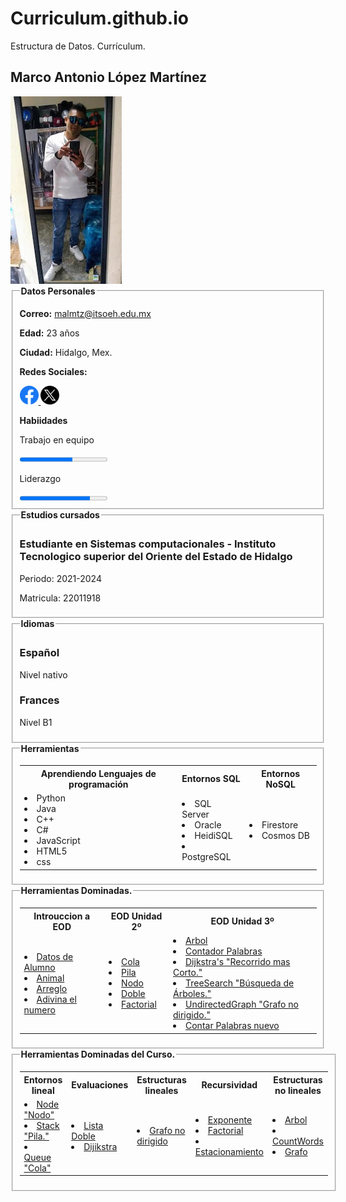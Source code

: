 # Curriculum.github.io
Estructura de Datos. Currículum.
<html lang="es"> <!--esto SIRVE PARA EL IDIOMA Ñ :D-->
<!--esto es un comentario :D-->
<head>
    <meta charset="UTF-8">
    <meta name="viewport" content="" width="device-width" initial-scale="1.0">
    <link rel="stylesheet" href="style/style.css">
</head><!--esto es un comentario Es de seccion :D-->
<body> <!--esto es EL CUERPO :D--><!--Esto es un comentario seccion al igual que el anterior-->
    <section id="presentacion">
        <H2>Marco Antonio López Martínez</H2>
        <div class="perfil">
            <img class="perfil" src="Resources/Redes/M-Antonio.jpeg" alt="Fotografía de Toño" />
        </div>
        <fieldset> <!--esto es OTRA FILA :D-->
            <legend><strong>Datos Personales</strong></legend>
            <p><strong>Correo:</strong>
                <a href="https://www.google.com/intl/es/gmail/about/" target="_blank">malmtz@itsoeh.edu.mx</a>
            </p>
            <p><strong>Edad:</strong>
                <a>23 años</a>
            </p>
            <p><strong>Ciudad:</strong>
                <a>Hidalgo, Mex.</a>
            </p>
            <section class="redes">
                <p><strong>Redes Sociales:</strong></p>
                <a href="https://www.facebook.com/PedLpzz/" target="_blank">
                    <img src="Resources/Redes/Facebook-logo.png" width="30" alt="@Alx.M.Antoni" />
                </a>
                <a title="Linkedin" href="https://www.twitter.com/Alx.M.Antoni/" target="_blank">
                    <img src="Resources/Redes/twitterXlogo.png" width="30" alt="Alx.M.Antoni" />
                </a>
            </section>
            <section class="Habiidades">
                <p><strong>Habiidades</strong></p>
                <p>Trabajo en equipo</p>
                <progress value="60" max="100"></progress> 
                <p>Liderazgo</p>
                <progress value="80" max="100"></progress>
            </section>
        </fieldset> <!--esto es PARA LA SECCION :D-->
    </section>
    <!--Esto es un comentario seccion ;DDD -->
    <section id="contenido">
        <!-- EL ID CONTENIDO ES TODO LO DEL IZQUIERDO -->
        <fieldset>
            <legend><strong>Estudios cursados</strong></legend>
            <h3>Estudiante en Sistemas computacionales - Instituto Tecnologico superior del Oriente del Estado de
                Hidalgo</h3>
            <p>Periodo: 2021-2024</p>
            <p>Matricula: 22011918</p>
        </fieldset>
        <fieldset>
            <legend><strong>Idiomas</strong></legend>
            <div id="idioma">
                <div class="col">
                    <h3>Español</h3>
                    <p>Nivel nativo</p>
                </div> <!--esto es LA DIVICION  :D-->
                <div class="col">
                    <h3>Frances</h3>
                    <p>Nivel B1</p>
                </div>
            </div>
        </fieldset>
        <fieldset>
            <legend><strong>Herramientas</strong></legend>
            <table>
                <tr>
                    <th scope="col"><strong>Aprendiendo Lenguajes de programación</strong></th>
                    <th scope="col"><strong>Entornos SQL</strong></th>
                    <th scope="col"><strong>Entornos NoSQL</strong></th>
                </tr>
                <tr>
                    <td>
                        <li>Python</li>
                        <li>Java</li>
                        <li>C++</li>
                        <li>C#</li>
                        <li>JavaScript</li>
                        <li>HTML5</li>
                        <li>css</li>
                    </td>
                    <td>
                        <li>SQL Server</li>
                        <li>Oracle</li>
                        <li>HeidiSQL</li>
                        <li>PostgreSQL</li>
                    </td>
                    <td>
                        <li>Firestore</li>
                        <li>Cosmos DB</li>
                    </td>
                </tr>
            </table>
        </fieldset>
        <fieldset>
            <legend><strong>Herramientas Dominadas.</strong></legend>
            <table>
                <tr>
                    <th scope="col"><strong>Introuccion a EOD</strong></th>
                    <th scope="col"><strong>EOD Unidad 2º</strong></th>
                    <th scope="col"><strong>EOD Unidad 3º</strong></th>
                </tr>
                <tr>
                    <td>
                        <li><a href="javascript:popUp('poo.html')">Datos de Alumno</a></li>
                        <li><a href="javascript:popUp('animal.html')">Animal</a></li>
                        <li><a href="javascript:popUp('lenguaje.html')">Arreglo</a></li>
                        <li><a href="javascript:popUp('Adivinas.html')">Adivina el numero</a></li>
                    </td>
                    <td>
                        <li><a href="javascript:popUp('cola.html')">Cola</a></li>
                        <li><a href="javascript:popUp('pila.html')">Pila</a></li>
                        <li><a href="javascript:popUp('nodo.html')">Nodo</a></li>
                        <li><a href="javascript:popUp('doble.html')">Doble</a></li>
                        <li><a href="javascript:popUp('Factorial.html')">Factorial</a></li>
                    </td>
                    <td>
                        <li><a href="javascript:popUp('TreeSearch.html')">Arbol</a></li>
                        <li><a  href="javascript:popUp('CountWords.html')"> Contador Palabras</a></li>
                        <li><a  href="javascript:popUp('dijkstra.html')">Dijkstra's "Recorrido mas Corto."</a></li>
                        <li><a  href="javascript:popUp('TreeSearch.html')">TreeSearch "Búsqueda de Árboles."</a></li>
                        <li><a  href="javascript:popUp('UndirectedGraph.html')">UndirectedGraph "Grafo no dirigido."</a></li>
                        <li><a  href="javascript:popUp('CountWords_New.html')">Contar Palabras nuevo</a></li>
                    </td>
                </tr>
            </table>
        </fieldset>
        <fieldset>
            <legend><strong>Herramientas Dominadas del Curso.</strong></legend>
            <table>
                <tr>
                    <th scope="col"><strong>Entornos lineal</strong></th>
                    <th scope="col"><strong>Evaluaciones</strong></th>
                    <th scope="col"><strong>Estructuras lineales</strong></th>
                    <th scope="col"><strong>Recursividad</strong></th>
                    <th scope="col"><strong>Estructuras no lineales</strong></th>
                </tr>
                <tr>
                    <td>
                        <li><a  href="javascript:popUp('Node.html')">Node "Nodo"</a></li>
                        <li><a  href="javascript:popUp('stack.html')">Stack "Pila."</a></li>
                        <li><a  href="javascript:popUp('queue.html')">Queue "Cola"</a></li>
                    </td>
                    <td>
                        <li><a  href="javascript:popUp('listaDoble.html')">Lista Doble</a></li> 
                        <li><a  href="javascript:popUp('dijkstra.html')">Dijikstra</a></li>
                    </td>
                    <td>
                        <li><a  href="javascript:popUp('GrafoNoDirigido.html')">Grafo no dirigido</a></li>
                    </td>
                    <td>
                        <li><a  href="javascript:popUp('Exponente.html')">Exponente</a></li>     
                        <li><a  href="javascript:popUp('Factorial.html')">Factorial</a></li>
                        <li><a  href="javascript:popUp('Estacionamiento.html')">Estacionamiento</a></li>
                    </td>
                    <td>
                        <li><a  href="javascript:popUp('Arbol.html')">Arbol</a></li>     
                        <li><a  href="javascript:popUp('CountWords.html')">CountWords</a></li>
                        <li><a  href="javascript:popUp('Grafo.html')">Grafo</a></li>    
                    </td>
                </tr>
            </table>
        </fieldset>
    </section>
</body>
</html>

